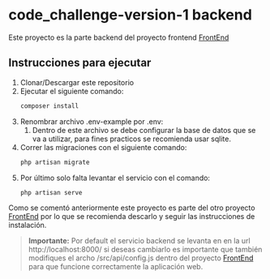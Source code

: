 # code_challenge-version-1 backend

Este proyecto es la parte backend del proyecto frontend [FrontEnd](https://github.com/javiersaavedraalcala/code_challenge-version-1-frontend)

## Instrucciones para ejecutar

1. Clonar/Descargar este repositorio
2. Ejecutar el siguiente comando:
   ````bash
   composer install
3. Renombrar archivo .env-example por .env:
   1. Dentro de este archivo se debe configurar la base de datos que se va a utilizar, para fines practicos se recomienda usar sqlite.
4. Correr las migraciones con el siguiente comando:
   ````bash
   php artisan migrate
5. Por último solo falta levantar el servicio con el comando:
   ````bash
   php artisan serve
   
Como se comentó anteriormente este proyecto es parte del otro proyecto [FrontEnd](https://github.com/javiersaavedraalcala/code_challenge-version-1-frontend) por lo que se recomienda descarlo y seguir las instrucciones de instalación.

> **Importante:** Por default el servicio backend se levanta en en la url http://localhost:8000/ si deseas cambiarlo es importante que también modifiques el archo /src/api/config.js dentro del proyecto [FrontEnd](https://github.com/javiersaavedraalcala/code_challenge-version-1-frontend) para que funcione correctamente la aplicación web.
